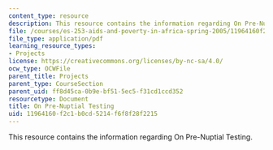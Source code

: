 ```yaml
---
content_type: resource
description: This resource contains the information regarding On Pre-Nuptial Testing.
file: /courses/es-253-aids-and-poverty-in-africa-spring-2005/11964160f2c1b0cd5214f6f8f28f2215_MITES_253S05_priyadesai.pdf
file_type: application/pdf
learning_resource_types:
- Projects
license: https://creativecommons.org/licenses/by-nc-sa/4.0/
ocw_type: OCWFile
parent_title: Projects
parent_type: CourseSection
parent_uid: ff8d45ca-0b9e-bf51-5ec5-f31cd1ccd352
resourcetype: Document
title: On Pre-Nuptial Testing
uid: 11964160-f2c1-b0cd-5214-f6f8f28f2215
---
```

This resource contains the information regarding On Pre-Nuptial Testing.